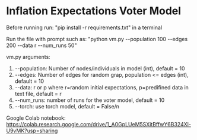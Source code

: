 # Inflation Expectations Voter Model

Before running run:
"pip install -r requirements.txt" in a terminal

Run the file with prompt such as: "python vm.py --population 100 --edges 200 --data r --num_runs 50"

vm.py arguments:

1. --population: Number of nodes/individuals in model (int), default = 10
2. --edges: Number of edges for random grap, population <= edges (int), default = 10
3. --data: r or p where r=random initial expectations, p=predifined data in text file, default = r
4. --num_runs: number of runs for the voter model, default = 10
5. --torch: use torch model, default = False/n


Google Colab notebook: https://colab.research.google.com/drive/1_A0GpLUeM5SXitBffwY6B324Xl-U9vMK?usp=sharing
